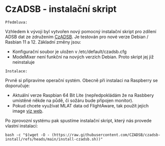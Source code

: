 # CzADSB - instalační skript

``Předmluva:``

Vzhledem k vývoji byl vytvořen nový pomocný instalační skript pro zdílení ADSB dat ze združením [CzADSB](https://czadsb.cz). 
Je testován pro nové verze Debian / Rasbian 11 a 12. Základní změny jsou:
* Konfigurační soubor je uložen v /etc/default/czadsb.cfg
* ModeMixer není funkční na nových verzích Debian. Proto skript jej již neinstaluje


``Instalace:``

Prvně si připravíme operační systém. Obecně při instalaci na Raspberry se doporučuje:
* Aktuální verze Raspbian 64 Bit Lite (nepředpokládám že na Rasbbery umístěné někde na půdě, či sožáru bude připojen monitor).
* Pokud chcete využívat MLAT data od FlightAware, tak použít jejich image [viz web](https://www.flightaware.com/adsb/piaware/build).

Po zprovozní systému pak spustíme instalační skript, který nás provede vlastní instalací:
```
bash -c "$(wget -O - (https://raw.githubusercontent.com/CZADSB/czadsb-install/refs/heads/main/install-czadsb.sh))"
```
